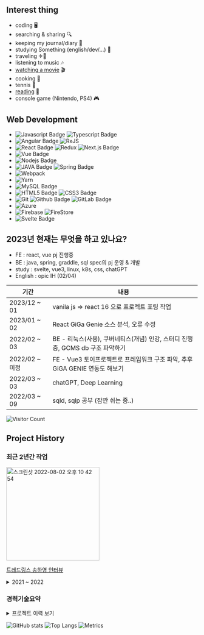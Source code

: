 ## Interest thing

- coding 🖥
- searching & sharing 🔍
- keeping my journal/diary 📒
- studying Something (english/dev/...) 📝
- traveling ✈🚄
- listening to music 🎶
- [watching a movie](https://pedia.watcha.com/ko-KR/users/87Gv7pR6D5E6o/contents/movies) 🎬
- cooking 🍳
- tennis 🏸
- [reading](https://pedia.watcha.com/ko-KR/users/87Gv7pR6D5E6o/contents/books) 📖
- console game (Nintendo, PS4) 🎮 

## Web Development


* ![Javascript Badge](https://img.shields.io/badge/JavaScript-F7DF1E?style=flat-square&logo=javascript&logoColor=black) ![Typescript Badge](https://img.shields.io/badge/Typescript-3178C6?style=flat-square&logo=Typescript&logoColor=black) 
* ![Angular Badge](https://img.shields.io/badge/Angular-DD0031?style=flat-square&logo=angular&logoColor=black) ![RxJS](https://img.shields.io/badge/rxjs-%23B7178C.svg?style=flat-square&logo=reactivex&logoColor=white)
* ![React Badge](https://img.shields.io/badge/React-61DAFB?style=flat-square&logo=react&logoColor=black) ![Redux](https://img.shields.io/badge/Redux-764ABC?style=flat-square&logo=redux&logoColor=black) ![Next.js Badge](https://img.shields.io/badge/Next.js-000000?style=flat-square&logo=Next.js&logoColor=white) 
* ![Vue Badge](https://img.shields.io/badge/vue.js-4FC08D?style=flat-square&logo=vue.js&logoColor=white)
* ![Nodejs Badge](https://img.shields.io/badge/Node.js-339933?style=flat-square&logo=Node.js&logoColor=black) 
* ![JAVA Badge](https://img.shields.io/badge/JAVA-007396?style=flat-square&logo=Java&logoColor=white) ![Spring Badge](https://img.shields.io/badge/Spring-6DB33F?style=flat-square&logo=spring&logoColor=white)
* ![Webpack](https://img.shields.io/badge/webpack-%238DD6F9.svg?style=flat-square&logo=webpack&logoColor=black)
* ![Yarn](https://img.shields.io/badge/yarn-%232C8EBB.svg?style=flat-square&logo=yarn&logoColor=white)
* ![MySQL Badge](https://img.shields.io/badge/MySQL-00000F?style=flat-square&logo=mysql&logoColor=white) 
* ![HTML5 Badge](https://img.shields.io/badge/html5-%23E34F26.svg?style=flat-square&logo=html5&logoColor=black) ![CSS3 Badge](https://img.shields.io/badge/CSS3-1572B6?style=flat-square&logo=CSS3&logoColor=black)
* ![Git](https://img.shields.io/badge/git-%23F05033.svg?style=flat-square&logo=git&logoColor=white) ![Github Badge](https://img.shields.io/badge/github-%23121011.svg?style=flat-square&logo=github&logoColor=white) ![GitLab Badge](https://img.shields.io/badge/GitLab-FC6D26.svg?style=flat-square&logo=gitlab&logoColor=white)
* ![Azure](https://img.shields.io/badge/azure-%230072C6.svg?style=flat-square&logo=azure-devops&logoColor=white)
* ![Firebase](https://img.shields.io/badge/firebase-FFCA28?style=flat-square&logo=firebase&logoColor=white) ![FireStore](https://img.shields.io/badge/firestore-FFCA28?style=flat-square&logo=FireStore&logoColor=white)
* ![Svelte Badge](https://img.shields.io/badge/svelte-FF3E00.svg?style=flat-square&logo=svelte&logoColor=white) 

## 2023년 현재는 무엇을 하고 있나요?
- FE : react, vue pj 진행중
- BE : java, spring, graddle, sql spec의 pj 운영 & 개발
- study : svelte, vue3, linux, k8s, css, chatGPT
- English : opic IH (02/04)

| 기간              | 내용                                                         |
| ----------------- | ------------------------------------------------------------ |
| 2023/12 ~ 01 | vanila js => react 16 으로 프로젝트 포팅 작업 |
| 2023/01 ~ 02 | React GiGa Genie 소스 분석, 오류 수정 |
| 2022/02 ~ 03 | BE - 리눅스(사용), 쿠버네티스(개념) 인강, 스터디 진행 중, GCMS db 구조 파악하기 |
| 2022/02 ~ 미정 | FE - Vue3 토이프로젝트로 프레임워크 구조 파악, 추후 GiGA GENIE 연동도 해보기 |
| 2022/03 ~ 03 | chatGPT, Deep Learning  |
| 2022/03 ~ 09 | sqld, sqlp 공부 (잠깐 쉬는 중..) |


![Visitor Count](https://profile-counter.glitch.me/hachuu/count.svg)

## Project History

### 최근 2년간 작업
<img width="245" alt="스크린샷 2022-08-02 오후 10 42 54" src="https://user-images.githubusercontent.com/65321592/182389597-bfd129d6-a080-4165-993a-06020bb00b86.png">

[트레드링스 송하영 인터뷰](https://team.jumpit.co.kr/732c505c-e5ab-4eb1-a417-ec874f57a5e7)

<details>
  <summary>2021 ~ 2022</summary>
  <div markdown="1">
    
| 기간              | 내용                                                         |
| ----------------- | ------------------------------------------------------------ |
| 2022/07 ~ 10 | Svelte [개인 스터디, 토이프로젝트 진행](https://github.com/hachuu/svelte) |
| 2022/01 ~ 10  | 트레드링스 물류 협업 툴 Zimgo 프로젝트 개발 (프론트 리드, 구조 설계, 개발 담당) Angular 14 |
| 2022/01 ~ 09    | [Angular 실무에 쓰기 좋은 에디터용 element 생성](https://github.com/hachuu/Angular-animation) |
| 2022/02 ~ 03  | [flutter로 만드는 가계부 앱](https://github.com/hachuu/Flutter) |
| 2021/01 ~ 2022/01 | 유지보수 및 신규 서비스 개발 |
| 2021/10 ~ 12 | React 17 사이드 프로젝트(모바일청첩장) [Source](https://github.com/hachuu/wedding-invitation) / [Page](https://wedding-invitation-2090a.web.app/) |
| 2021/11 ~ 11 | 트레드링스 홈페이지 접근성 작업 |
| 2021/12 ~ 12 | Angular 8 [2022 안전 운임제](https://www.tradlinx.com/container-inland-tariff) |
| 2021/12 ~ 12 | next js Admin 페이지 작업 |
| 2021/09 ~ 11 | Angular 12 트레드링스 통합회원관리 및 SSO로그인 작업 |
| 2021/07 ~ 07 | Angular 7 => 8 migration |
| 2021/03 ~ 06 | React 17 내부 Admin페이지        |
| 2021/04 ~ 04 | 수에즈 운하 선박 상태보여지는 event 페이지 구현 [관련글](https://www.tradlinx.com/blog/market-trend/%ed%8a%b9%ec%a7%91-%ec%97%90%eb%b2%84%ea%b8%b0%eb%b8%90%ec%9d%80-%ec%a7%80%ea%b8%88-%ec%88%98%ec%97%90%ec%a6%88%ec%9a%b4%ed%95%98-%ec%82%ac%ea%b3%a0%ec%99%80-%ec%97%90%eb%b2%84%ea%b8%b0%eb%b8%90/) |

  </div>
</details>

### 경력기술요약

<details>
  <summary>프로젝트 이력 보기</summary>
  <div markdown="1">
    
| 기간              | 내용                                                         |
| ----------------- | ------------------------------------------------------------ |
| 2021/01 ~ 2022/10 | 트레드링스 Tradlinx Front-end 리드, Angular14, React 17, 웹 솔루션 개발, 유지 보수 |
| 2019/09 ~ 2020/12 | 대한항공 온라인 개편 - Angular8 SPA, typeScript Front/End 개발,  W3C 웹접근성       |
| 2019/02 ~ 2019/09 | 제주항공 FareFamily & New Class - javascript, Front/End 개발 |
| 2018/08 ~ 2019/02 | 아시아나항공 상용 우대 프로젝트 - Spring, Maven, javascript, Java, 오라클 SQL |
| 2017/06 ~ 2018/08 | 아시아나항공 온라인 개편 - Spring, Maven, javascript, Java, 오라클 SQL |
| 2017/02 ~ 2017/06 | 아시아나항공 환불 비용절감 프로젝트 - Spring, Maven, javascript, Java, 오라클 SQL |
| 2016/11 ~ 2017/02 | 아시아나항공 모바일 사용선 개선 - Spring, Maven, javascript, Java, 오라클 SQL |
| 2016/02 ~ 2016/11 | 아시아나항공 선호좌석 유료서비스 구축 - Spring, Maven, javascript, Java, 오라클 SQL |
| 2015/06 ~ 2016/02 | 아시아나항공 미국 WCAG 장차법 구축 - Spring, Maven, javascript, Java, 오라클 SQL, 웹접근성 |
| 2015/03 ~ 2015/06 | 제주항공 중국 결제 - javascript, Java 개발                   |


  </div>
</details>

![GitHub stats](https://github-readme-stats.vercel.app/api?username=hachuu&show_icons=true&theme=radical)
![Top Langs](https://github-readme-stats.vercel.app/api/top-langs/?username=hachuu&layout=compact=count_private=true)
![Metrics](https://metrics.lecoq.io/hachuu?template=classic&config.timezone=Asia%2FSeoul&config.animated=true)  


